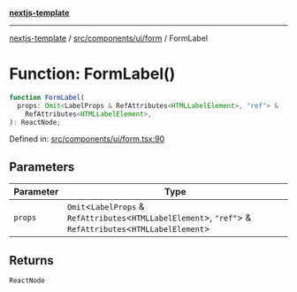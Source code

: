 [**nextjs-template**](README.md)

---

[nextjs-template](README.md) / [src/components/ui/form](src.components.ui.form.md) / FormLabel

# Function: FormLabel()

```ts
function FormLabel(
  props: Omit<LabelProps & RefAttributes<HTMLLabelElement>, "ref"> &
    RefAttributes<HTMLLabelElement>,
): ReactNode;
```

Defined in: [src/components/ui/form.tsx:90](https://github.com/Its-Satyajit/nextjs-template/blob/c8d81b09293d759cbf04e9bc7e542cc7d90740e6/src/components/ui/form.tsx#L90)

## Parameters

| Parameter | Type                                                                                                            |
| --------- | --------------------------------------------------------------------------------------------------------------- |
| `props`   | `Omit`\<`LabelProps` & `RefAttributes`\<`HTMLLabelElement`\>, `"ref"`\> & `RefAttributes`\<`HTMLLabelElement`\> |

## Returns

`ReactNode`
